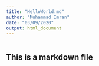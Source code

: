 ```yaml
---
title: "HelloWorld.md"
author: "Muhammad Imran"
date: "03/09/2020"
output: html_document
---
```


```
```

## This is a markdown file

